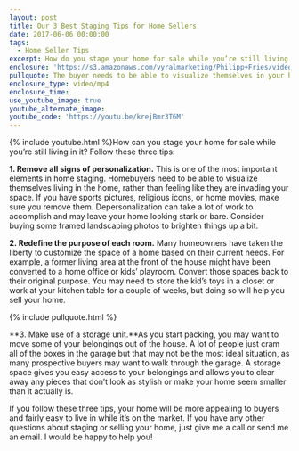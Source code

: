 ```yaml
---
layout: post
title: Our 3 Best Staging Tips for Home Sellers
date: 2017-06-06 00:00:00
tags:
  - Home Seller Tips
excerpt: How do you stage your home for sale while you’re still living in it?
enclosure: 'https://s3.amazonaws.com/vyralmarketing/Philipp+Fries/videos/Tampa+Bay+Area+Real+Estate+Agent-+3+Top+Tips+for+Staging+Your+Home.mp4'
pullquote: The buyer needs to be able to visualize themselves in your home.
enclosure_type: video/mp4
enclosure_time:
use_youtube_image: true
youtube_alternate_image:
youtube_code: 'https://youtu.be/krejBmr3T6M'
---
```



{% include youtube.html %}How can you stage your home for sale while you’re still living in it? Follow these three tips:

**1. Remove all signs of personalization.** This is one of the most important elements in home staging. Homebuyers need to be able to visualize themselves living in the home, rather than feeling like they are invading your space. If you have sports pictures, religious icons, or home movies, make sure you remove them. Depersonalization can take a lot of work to accomplish and may leave your home looking stark or bare. Consider buying some framed landscaping photos to brighten things up a bit.

**2. Redefine the purpose of each room.** Many homeowners have taken the liberty to customize the space of a home based on their current needs. For example, a former living area at the front of the house might have been converted to a home office or kids’ playroom. Convert those spaces back to their original purpose. You may need to store the kid’s toys in a closet or work at your kitchen table for a couple of weeks, but doing so will help you sell your home.

{% include pullquote.html %}

**3. Make use of a storage unit.**As you start packing, you may want to move some of your belongings out of the house. A lot of people just cram all of the boxes in the garage but that may not be the most ideal situation, as many prospective buyers may want to walk through the garage. A storage space gives you easy access to your belongings and allows you to clear away any pieces that don’t look as stylish or make your home seem smaller than it actually is.

If you follow these three tips, your home will be more appealing to buyers and fairly easy to live in while it’s on the market. If you have any other questions about staging or selling your home, just give me a call or send me an email. I would be happy to help you!
